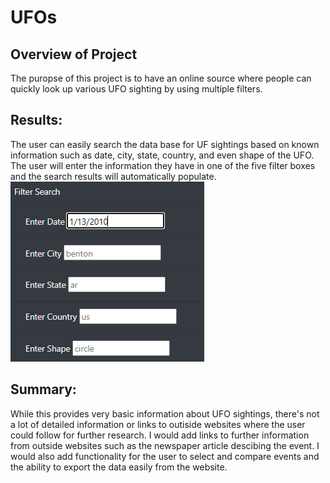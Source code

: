 # UFOs

## Overview of Project
The puropse of this project is to have an online source where people can quickly look up various UFO sighting by using multiple filters. 

## Results: 
The user can easily search the data base for UF sightings based on known information such as date, city, state, country, and even shape of the UFO. The user will enter the information they have in one of the five filter boxes and the search results will automatically populate.  
![image](https://github.com/lem04d/UFOs/blob/main/webpagefilters.PNG)




## Summary:
While this provides very basic information about UFO sightings, there's not a lot of detailed information or links to outiside websites where the user could follow for further research. I would add links to further information from outside websites such as the newspaper article descibing the event. I would also add functionality for the user to select and compare events and the ability to export the data easily from the website. 
